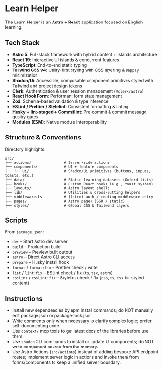 # Learn Helper

The Learn Helper is an **Astro + React** application focused on English learning.

## Tech Stack

- **Astro 5**: Full-stack framework with hybrid content + islands architecture
- **React 19**: Interactive UI islands & concurrent features
- **TypeScript**: End-to-end static typing
- **Tailwind CSS v4**: Utility-first styling with CSS layering & `@apply` minimization
- **Shadcn/Ui**: Accessible, composable component primitives styled with Tailwind and project design tokens
- **Clerk**: Authentication & user session management (`@clerk/astro`)
- **React Hook Form**: Performant form state management
- **Zod**: Schema-based validation & type inference
- **ESLint / Prettier / Stylelint**: Consistent formatting & linting
- **Husky + lint-staged + Commitlint**: Pre-commit & commit message quality gates
- **Modules (ESM)**: Native module interoperability

## Structure & Conventions

Directory highlights:

```text
src/
├── actions/               # Server-side actions
├── components/            # UI + feature components
│   └── ui/                # Shadcn/Ui primitives (buttons, inputs, toasts, etc.)
├── data/                  # Static learning datasets (Oxford lists)
├── hooks/                 # Custom React hooks (e.g., toast system)
├── layouts/               # Astro layout shells
├── lib/                   # Utilities & cross-cutting helpers
├── middleware.ts          # (Astro) auth / routing middleware entry
├── pages/                 # Astro pages (SSR / static)
├── styles/                # Global CSS & Tailwind layers
```

## Scripts

From `package.json`:

- `dev` – Start Astro dev server
- `build` – Production build
- `preview` – Preview built output
- `astro` – Direct Astro CLI access
- `prepare` – Husky install hook
- `format` / `format:fix` – Prettier check / write
- `lint` / `lint:fix` – ESLint check / fix (`ts`, `tsx`, `astro`)
- `csslint` / `csslint:fix` – Stylelint check / fix (`css`, `ts`, `tsx` for styled content)

## Instructions

- Install new dependencies by npm install commands; do NOT manually edit package.json or package-lock.json.
- Write comments only when necessary to clarify complex logic; prefer self-documenting code.
- Use `context7` mcp tools to get latest docs of the libraries before use them.
- Use `shadcn` CLI commands to install or update UI components; do NOT write component source from the memory.
- Use Astro Actions (`src/actions`) instead of adding bespoke API endpoint routes; implement server logic in actions and invoke them from forms/components to keep a unified server boundary.
